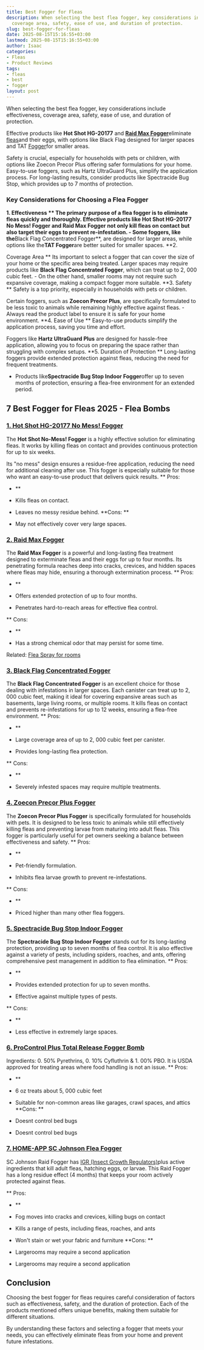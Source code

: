 ```yaml
---
title: Best Fogger for Fleas
description: When selecting the best flea fogger, key considerations include effectiveness,
  coverage area, safety, ease of use, and duration of protection.
slug: best-fogger-for-fleas
date: 2025-08-15T15:16:55+03:00
lastmod: 2025-08-15T15:16:55+03:00
author: Isaac
categories:
- Fleas
- Product Reviews
tags:
- fleas
- best
- fogger
layout: post
---
```

When selecting the best flea fogger, key considerations include effectiveness, coverage area, safety, ease of use, and duration of protection.

Effective products like **Hot Shot HG-20177** and [**Raid Max Fogger**](https://www.amazon.com/dp/B001JTADUI?th=1&linkCode=ll1&tag=p-policy-20&linkId=fedb25230bdd71b590ab0c6ed52e2a1e&language=en_US&ref_=as_li_ss_tl)eliminate [fleas](https://pestpolicy.com/best-cordless-vacuum-for-pet-hair/)and their eggs, with options like Black Flag designed for larger spaces and TAT [Fogger](https://pestpolicy.com/best-fogger-for-bed-bugs/)for smaller areas.

Safety is crucial, especially for households with pets or children, with options like Zoecon Precor Plus offering safer formulations for your home. Easy-to-use foggers, such as Hartz UltraGuard Plus, simplify the application process. For long-lasting results, consider products like Spectracide Bug Stop, which provides up to 7 months of protection.

###  Key Considerations for Choosing a Flea Fogger

**1. Effectiveness ** The primary purpose of a flea fogger is to eliminate fleas quickly and thoroughly. Effective products like **Hot Shot HG-20177 No Mess! Fogger** and **Raid Max Fogger** not only kill fleas on contact but also target their eggs to prevent re-infestation. - Some foggers, like the**Black Flag Concentrated Fogger**, are designed for larger areas, while options like the**TAT Fogger**are better suited for smaller spaces. **2.

Coverage Area ** Its important to select a fogger that can cover the size of your home or the specific area being treated. Larger spaces may require products like **Black Flag Concentrated Fogger**, which can treat up to 2, 000 cubic feet. - On the other hand, smaller rooms may not require such expansive coverage, making a compact fogger more suitable. **3. Safety ** Safety is a top priority, especially in households with pets or children.

Certain foggers, such as **Zoecon Precor Plus**, are specifically formulated to be less toxic to animals while remaining highly effective against fleas. - Always read the product label to ensure it is safe for your home environment. **4. Ease of Use ** Easy-to-use products simplify the application process, saving you time and effort.

Foggers like **Hartz UltraGuard Plus** are designed for hassle-free application, allowing you to focus on preparing the space rather than struggling with complex setups. **5. Duration of Protection ** Long-lasting foggers provide extended protection against fleas, reducing the need for frequent treatments.

- Products like**Spectracide Bug Stop Indoor Fogger**offer up to seven months of protection, ensuring a flea-free environment for an extended period.

##  7 Best Fogger for Fleas 2025 - Flea Bombs

###  [1. Hot Shot HG-20177 No Mess! Fogger](https://www.amazon.com/dp/B0054NFWH4?th=1&linkCode=ll1&tag=p-policy-20&linkId=fedb25230bdd71b590ab0c6ed52e2a1e&language=en_US&ref_=as_li_ss_tl)

The **Hot Shot No-Mess! Fogger** is a highly effective solution for eliminating fleas. It works by killing fleas on contact and provides continuous protection for up to six weeks.

Its "no mess" design ensures a residue-free application, reducing the need for additional cleaning after use. This fogger is especially suitable for those who want an easy-to-use product that delivers quick results. **
Pros:

- **

- Kills fleas on contact.

- Leaves no messy residue behind. **Cons: **

- May not effectively cover very large spaces.

###  [**2. Raid Max Fogger**](https://www.amazon.com/dp/B001JTADUI?th=1&linkCode=ll1&tag=p-policy-20&linkId=fedb25230bdd71b590ab0c6ed52e2a1e&language=en_US&ref_=as_li_ss_tl)

The **Raid Max Fogger** is a powerful and long-lasting flea treatment designed to exterminate fleas and their eggs for up to four months. Its penetrating formula reaches deep into cracks, crevices, and hidden spaces where fleas may hide, ensuring a thorough extermination process. **
Pros:

- **

- Offers extended protection of up to four months.

- Penetrates hard-to-reach areas for effective flea control.

**
Cons:

- **

- Has a strong chemical odor that may persist for some time.

Related: [Flea Spray for rooms](https://pestpolicy.com/best-flea-spray-for-home/)

###  [**3. Black Flag Concentrated Fogger**](https://www.amazon.com/dp/B015J2EZ0O?th=1&linkCode=ll1&tag=p-policy-20&linkId=fedb25230bdd71b590ab0c6ed52e2a1e&language=en_US&ref_=as_li_ss_tl)

The **Black Flag Concentrated Fogger** is an excellent choice for those dealing with infestations in larger spaces. Each canister can treat up to 2, 000 cubic feet, making it ideal for covering expansive areas such as basements, large living rooms, or multiple rooms. It kills fleas on contact and prevents re-infestations for up to 12 weeks, ensuring a flea-free environment. **
Pros:

- **

- Large coverage area of up to 2, 000 cubic feet per canister.

- Provides long-lasting flea protection.

**
Cons:

- **

- Severely infested spaces may require multiple treatments.

###  [**4. Zoecon Precor Plus Fogger**](https://www.amazon.com/dp/B001W9TU90?th=1&linkCode=ll1&tag=p-policy-20&linkId=fedb25230bdd71b590ab0c6ed52e2a1e&language=en_US&ref_=as_li_ss_tl)

The **Zoecon Precor Plus Fogger** is specifically formulated for households with pets. It is designed to be less toxic to animals while still effectively killing fleas and preventing larvae from maturing into adult fleas. This fogger is particularly useful for pet owners seeking a balance between effectiveness and safety. **
Pros:

- **

- Pet-friendly formulation.

- Inhibits flea larvae growth to prevent re-infestations.

**
Cons:

- **

- Priced higher than many other flea foggers.

###  [**5. Spectracide Bug Stop Indoor Fogger**](https://www.amazon.com/dp/B0054NG066?th=1&linkCode=ll1&tag=p-policy-20&linkId=fedb25230bdd71b590ab0c6ed52e2a1e&language=en_US&ref_=as_li_ss_tl)

The **Spectracide Bug Stop Indoor Fogger** stands out for its long-lasting protection, providing up to seven months of flea control. It is also effective against a variety of pests, including spiders, roaches, and ants, offering comprehensive pest management in addition to flea elimination. **
Pros:

- **

- Provides extended protection for up to seven months.

- Effective against multiple types of pests.

**
Cons:

- **

- Less effective in extremely large spaces.

###  [6. ProControl Plus Total Release Fogger Bomb](https://www.amazon.com/dp/B00L9AM51W?&linkCode=ll1&tag=p-policy-20&linkId=e683646860392e42fc09a1a27b010889&language=en_US&ref_=as_li_ss_tl)

Ingredients: 0. 50% Pyrethrins, 0. 10% Cyfluthrin & 1. 00% PBO. It is USDA approved for treating areas where food handling is not an issue. **
Pros:

- **

- 6 oz treats about 5, 000 cubic feet

- Suitable for non-common areas like garages, crawl spaces, and attics **Cons: **

- Doesnt control bed bugs

- Doesnt control bed bugs

###  [7. HOME-APP SC Johnson Flea Fogger](https://www.amazon.com/Raid-Flea-Killer-Plus-Fogger/dp/B003AOA3EQ?&linkCode=ll1&tag=p-policy-20&linkId=968ca3fea3981b2ab102817af1c557de&language=en_US&ref_=as_li_ss_tl)

SC Johnson Raid Fogger has [IGR (Insect Growth Regulators)](http://npic.orst.edu/ingred/ptype/igr.html)plus active ingredients that kill adult fleas, hatching eggs, or larvae. This Raid Fogger has a long residue effect (4 months) that keeps your room actively protected against fleas.

**
Pros:

- **

- Fog moves into cracks and crevices, killing bugs on contact

- Kills a range of pests, including fleas, roaches, and ants

- Won't stain or wet your fabric and furniture **Cons: **

- Largerooms may require a second application

- Largerooms may require a second application

##  Conclusion

Choosing the best fogger for fleas requires careful consideration of factors such as effectiveness, safety, and the duration of protection. Each of the products mentioned offers unique benefits, making them suitable for different situations.

By understanding these factors and selecting a fogger that meets your needs, you can effectively eliminate fleas from your home and prevent future infestations.
